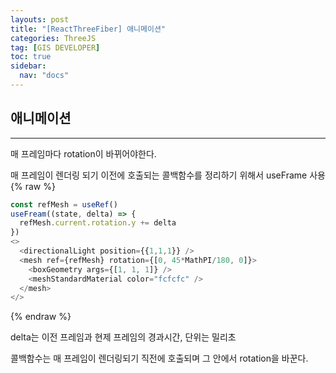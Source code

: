 ```yaml
---
layouts: post
title: "[ReactThreeFiber] 애니메이션"
categories: ThreeJS
tag: [GIS DEVELOPER]
toc: true
sidebar:
  nav: "docs"
---
```


## 애니메이션

---

매 프레임마다 rotation이 바뀌어야한다.

매 프레임이 렌더링 되기 이전에 호출되는 콜백함수를 정리하기 위해서 useFrame 사용
{% raw %}

```ts
const refMesh = useRef()
useFream((state, delta) => {
  refMesh.current.rotation.y += delta
})
<>
  <directionalLight position={{1,1,1}} />
  <mesh ref={refMesh} rotation={[0, 45*MathPI/180, 0]}>
    <boxGeometry args={[1, 1, 1]} />
    <meshStandardMaterial color="fcfcfc" />
  </mesh>
</>
```

{% endraw %}

delta는 이전 프레임과 현제 프레임의 경과시간, 단위는 밀리초

콜백함수는 매 프레임이 렌더링되기 직전에 호출되며 그 안에서 rotation을 바꾼다.
